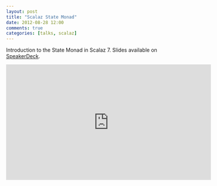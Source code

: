 ```yaml
---
layout: post
title: "Scalaz State Monad"
date: 2012-08-28 12:00
comments: true
categories: [talks, scalaz]
---
```


Introduction to the State Monad in Scalaz 7. Slides available on [SpeakerDeck](https://speakerdeck.com/mpilquist/scalaz-state-monad).

<!-- more -->
<div class="video-container">
  <iframe width="560" height="315" src="http://www.youtube.com/embed/Jg3Uv_YWJqI" frameborder="0" allowfullscreen></iframe>
</div>

